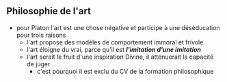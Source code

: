 ## Philosophie de l'art

- pour Platon l'art est une chose négative et participe à une déséducation pour trois raisons
  - l'art propose des modèles de comportement immoral et frivole
  - l'art éloigne du vrai, parce qu’il est ***l'imitation d'une imitation***
  - l'art serait le fruit d'une inspiration Divine, il atténuerait la capacité de juger
    - c'est pourquoi il est exclu du CV de la formation philosophique
